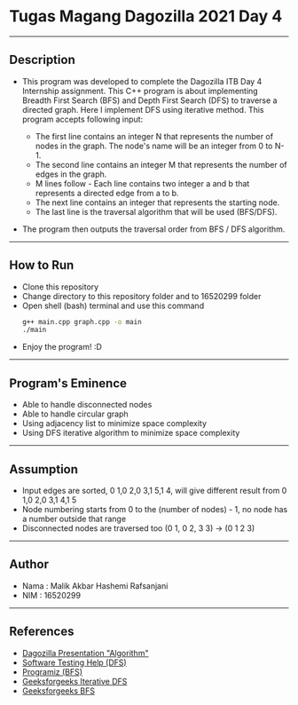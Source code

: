 # Tugas Magang Dagozilla 2021 Day 4
---
## Description
- This program was developed to complete the Dagozilla ITB Day 4 Internship assignment. This C++ program is about implementing Breadth First Search (BFS) and Depth First Search (DFS) to traverse a directed graph. Here I implement DFS using iterative method. This program accepts following input:

    * The first line contains an integer N that represents the number of nodes in the graph. The node's name will be an integer from 0 to N-1.
    * The second line contains an integer M that represents the number of edges in the graph.
    * M lines follow - Each line contains two integer a and b that represents a directed edge from a to b.
    * The next line contains an integer that represents the starting node.
    * The last line is the traversal algorithm that will be used (BFS/DFS).

- The program then outputs the traversal order from BFS / DFS algorithm.
---
## How to Run
- Clone this repository
- Change directory to this repository folder and to 16520299 folder
- Open shell (bash) terminal and use this command
    ```sh
    g++ main.cpp graph.cpp -o main
    ./main
    ```
- Enjoy the program! :D
---
## Program's Eminence
- Able to handle disconnected nodes
- Able to handle circular graph
- Using adjacency list to minimize space complexity
- Using DFS iterative algorithm to minimize space complexity
---
## Assumption
- Input edges are sorted, 0 1,0 2,0 3,1 5,1 4, will give different result from 0 1,0 2,0 3,1 4,1 5
- Node numbering starts from 0 to the (number of nodes) - 1, no node has a number outside that range
- Disconnected nodes are traversed too (0 1, 0 2, 3 3) -> (0 1 2 3)
---
## Author
- Nama    : Malik Akbar Hashemi Rafsanjani
- NIM     : 16520299
---
## References
- [Dagozilla Presentation "Algorithm"](https://docs.google.com/presentation/d/1wsXSH2iqJyrLvrC66QxuG6hBCKDt7bN2pgCzdWNOQrU/edit?ts=60b904ed#slide=id.g4dfce81f19_0_45)
- [Software Testing Help (DFS)](https://www.softwaretestinghelp.com/cpp-dfs-program-to-traverse-graph/)
- [Programiz (BFS)](https://www.programiz.com/dsa/graph-bfs)
- [Geeksforgeeks Iterative DFS](https://www.geeksforgeeks.org/iterative-depth-first-traversal/)
- [Geeksforgeeks BFS](https://www.geeksforgeeks.org/bfs-using-stl-competitive-coding/)